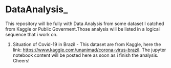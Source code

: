 # DataAnalysis_
This repository will be fully with Data Analysis from some dataset I catched from Kaggle or Public Goverment.Those analysis will be listed in a logical sequence that i work on.

1. Situation of Covid-19 in Brazil - This dataset are from Kaggle, here the link: https://www.kaggle.com/unanimad/corona-virus-brazil. The jupyter notebook content will be posted here as soon as i finish the analysis. Cheers!
